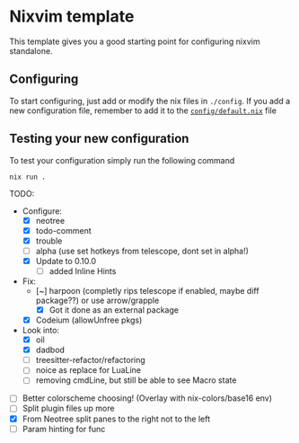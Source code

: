 # Nixvim template

This template gives you a good starting point for configuring nixvim standalone.

## Configuring

To start configuring, just add or modify the nix files in `./config`.
If you add a new configuration file, remember to add it to the
[`config/default.nix`](./config/default.nix) file

## Testing your new configuration

To test your configuration simply run the following command

```
nix run .
```

TODO:

- Configure:
    - [X] neotree
    - [X] todo-comment
    - [X] trouble
    - [ ] alpha (use set hotkeys from telescope, dont set in alpha!)
    - [X] Update to 0.10.0
        - [ ] added Inline Hints

- Fix:
    - [~] harpoon (completly rips telescope if enabled, maybe diff package??) or use arrow/grapple
        - [X] Got it done as an external package
    - [X] Codeium (allowUnfree pkgs)

- Look into:
    - [X] oil
    - [X] dadbod
    - [ ] treesitter-refactor/refactoring
    - [ ] noice as replace for LuaLine
    - [ ] removing cmdLine, but still be able to see Macro state

- [ ] Better colorscheme choosing! (Overlay with nix-colors/base16 env)
- [ ] Split plugin files up more
- [X] From Neotree split panes to the right not to the left
- [ ] Param hinting for func
